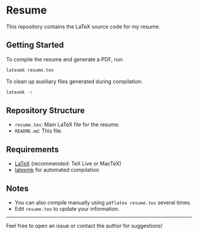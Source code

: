 # Resume

This repository contains the LaTeX source code for my resume.

## Getting Started

To compile the resume and generate a PDF, run:

```sh
latexmk resume.tex
```

To clean up auxiliary files generated during compilation:

```sh
latexmk -c
```

## Repository Structure

- `resume.tex`: Main LaTeX file for the resume.
- `README.md`: This file.

## Requirements

- [LaTeX](https://www.latex-project.org/get/) (recommended: TeX Live or MacTeX)
- [latexmk](https://ctan.org/pkg/latexmk) for automated compilation

## Notes

- You can also compile manually using `pdflatex resume.tex` several times.
- Edit `resume.tex` to update your information.

---
Feel free to open an issue or contact the author for suggestions!